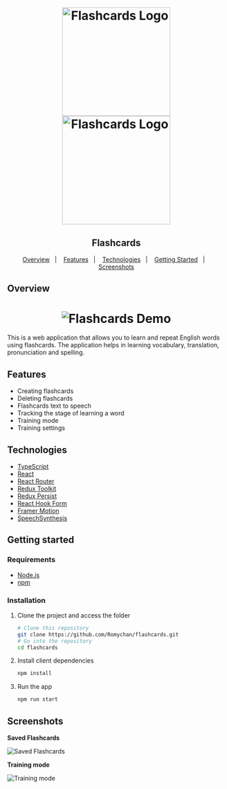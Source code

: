 <h1 align="center">
	<img src="https://user-images.githubusercontent.com/60140867/202218979-9996eb23-7849-4c08-bafa-ad52b9a82ff6.svg#gh-light-mode-only" alt="Flashcards Logo" width= "250" />

   <img src="https://user-images.githubusercontent.com/60140867/202218974-2e557efc-763c-4542-8dba-50e619cf6663.svg#gh-dark-mode-only" alt="Flashcards Logo" width= "250" />
</h1>

<h2 align="center">
  Flashcards
</h2>

<p align="center">
  <a href="#overview">Overview</a>&nbsp;&nbsp;&nbsp;|&nbsp;&nbsp;&nbsp;
  <a href="#features">Features</a>&nbsp;&nbsp;&nbsp;|&nbsp;&nbsp;&nbsp;
  <a href="#technologies">Technologies</a>&nbsp;&nbsp;&nbsp;|&nbsp;&nbsp;&nbsp;
  <a href="#getting-started">Getting Started</a>&nbsp;&nbsp;&nbsp;|&nbsp;&nbsp;&nbsp;
  <a href="#screenshots">Screenshots</a>
</p>

## Overview

<h1 align="center">
	<img src="https://user-images.githubusercontent.com/60140867/202219000-5cf0c57e-d561-4d69-9967-b0b9ba181d91.gif" alt="Flashcards Demo" />
</h1>

This is a web application that allows you to learn and repeat English words using flashcards. The application helps in learning vocabulary, translation, pronunciation and spelling.

## Features

- Creating flashcards
- Deleting flashcards
- Flashcards text to speech
- Tracking the stage of learning a word
- Training mode
- Training settings

## Technologies

- [TypeScript](https://www.typescriptlang.org/)
- [React](https://reactjs.org/)
- [React Router](https://reactrouter.com/)
- [Redux Toolkit](https://redux-toolkit.js.org/)
- [Redux Persist](https://www.npmjs.com/package/redux-persist)
- [React Hook Form](https://react-hook-form.com/)
- [Framer Motion](https://www.framer.com/motion/)
- [SpeechSynthesis](https://developer.mozilla.org/en-US/docs/Web/API/SpeechSynthesis)

## Getting started

### Requirements

- [Node.js](https://nodejs.org/)
- [npm](https://www.npmjs.com/)

### Installation

1. Clone the project and access the folder

   ```sh
   # Clone this repository
   git clone https://github.com/Romychan/flashcards.git
   # Go into the repository
   cd flashcards
   ```

2. Install client dependencies

   ```sh
   npm install
   ```

3. Run the app

   ```sh
   npm run start
   ```

## Screenshots

**Saved Flashcards**

<img src="https://user-images.githubusercontent.com/60140867/202218980-5dd9f7b7-5daf-49a0-83e0-ef9393393ebd.png" alt="Saved Flashcards" />

**Training mode**

<img src="https://user-images.githubusercontent.com/60140867/202218992-3512c1b5-c060-4555-80b6-7308ea219736.png" alt="Training mode" />
